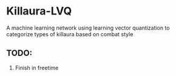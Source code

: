 # Killaura-LVQ
A machine learning network using learning vector quantization to categorize types of killaura based on combat style

## TODO:
1. Finish in freetime
